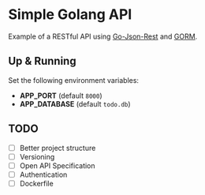 # Simple Golang API

Example of a RESTful API using [Go-Json-Rest](https://github.com/ant0ine/go-json-rest) and [GORM](https://github.com/jinzhu/gorm).

## Up & Running

Set the following environment variables:

 * **APP_PORT** (default `8000`)
 * **APP_DATABASE** (default `todo.db`)

## TODO

 - [ ] Better project structure
 - [ ] Versioning
 - [ ] Open API Specification
 - [ ] Authentication
 - [ ] Dockerfile